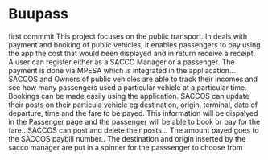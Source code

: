 # Buupass
first commmit
This project focuses on the public transport. In deals with payment and booking of public vehicles, it enables passengers to pay using the app the cost that would been displayed and 
in return receive a receipt. A user can register either as a SACCO Manager or a passenger. 
The payment is done via MPESA which is integrated in the appliacation... SACCOS and Owners of public vehicles are able to track their incomes and see how many passengers used a particular vehicle at a particular time.
Bookings can be made easily using the application. SACCOS can update their posts on their particula vehicle eg destination, origin, terminal, date of departure, time and the fare to be payed. This information will be dispalyed in the Passenger page and the passenger will be able to book or pay for the fare.. SACCOS can post and delete their posts... The amount payed goes to the SACCOS paybill number.. The destination and origin inserted by the sacco manager are put in a spinner for the passsenger to choose from
